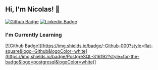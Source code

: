 
## Hi, I'm Nicolas! 👋

[![Github Badge](https://img.shields.io/badge/-Github-000?style=flat-square&logo=Github&logoColor=white&link=https://github.com/nicolas-ceruti)](https://github.com/nicolas-ceruti)
[![Linkedin Badge](https://img.shields.io/badge/-LinkedIn-blue?style=flat-square&logo=Linkedin&logoColor=white&link=https://www.linkedin.com/in/nicolasceruti/)](https://www.linkedin.com/in/nicolasceruti/)

###  I'm Currently Learning

[![Github Badge]([https://img.shields.io/badge/-Github-000?style=flat-square&logo=Github&logoColor=white](https://img.shields.io/badge/PostgreSQL-316192?style=for-the-badge&logo=postgresql&logoColor=white)]

